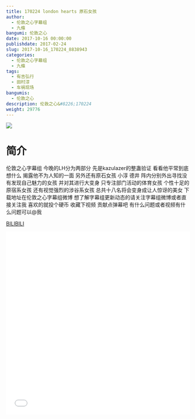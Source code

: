 ```yaml
---
title: 170224 london hearts 原石女孩
author: 
  - 伦敦之心字幕组
  - 九條
bangumi: 伦敦之心
date: 2017-10-16 00:00:00
publishdate: 2017-02-24
slug: 2017-10-16_170224_8838943
categories: 
  - 伦敦之心字幕组
  - 九條
tags: 
  - 有吉弘行
  - 田村淳
  - 车祸现场
bangumis: 
  - 伦敦之心
description: 伦敦之心&#8226;170224
weight: 29776
---
```


![](https://i.imgur.com/Qn6KmTx.jpg)

# 简介  
伦敦之心字幕组 今晚的LH分为两部分 先是kazulazer的整蛊验证 看看他平常到底想什么 揭露他不为人知的一面 另外还有原石女孩 小淳 德井 阵内分别外出寻找没有发现自己魅力的女孩 并对其进行大变身 只专注部门活动的体育女孩 个性十足的原宿系女孩 还有视觉强烈的涉谷系女孩 总共十八名将会变身成让人惊讶的美女 下载地址在伦敦之心字幕组微博 想了解字幕组更新动态的请关注字幕组微博或者直接关注我 喜欢的就投个硬币 收藏下视频 贡献点弹幕吧
有什么问题或者视频有什么问题可以@我

  [BILIBILI](https://www.bilibili.com/video/av8838943/)


<div class="vcontainer">  <iframe class='video' src="//www.bilibili.com/blackboard/player.html?aid=8838943" width="100%" height="500" frameborder="0" allowfullscreen="allowfullscreen"></iframe></div>
